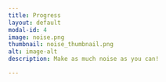 ```yaml
---
title: Progress
layout: default
modal-id: 4
image: noise.png
thumbnail: noise_thumbnail.png
alt: image-alt
description: Make as much noise as you can!

---
```

